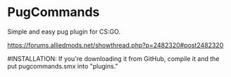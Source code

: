 # PugCommands
Simple and easy pug plugin for CS:GO.

https://forums.alliedmods.net/showthread.php?p=2482320#post2482320

#INSTALLATION:
If you're downloading it from GitHub, compile it and the put pugcommands.smx into "plugins."
